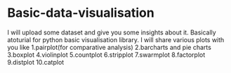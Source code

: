 # Basic-data-visualisation

I will upload some dataset and give you some insights about it.
Basically atoturial for python basic visualisation library.
I will share various plots with you like
1.pairplot(for comparative analysis)
2.barcharts and pie charts
3.boxplot
4.violinplot
5.countplot
6.stripplot
7.swarmplot
8.factorplot
9.distplot
10.catplot

